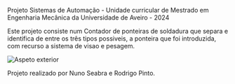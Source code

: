 Projeto Sistemas de Automação - Unidade curricular de Mestrado em Engenharia Mecânica da Universidade de Aveiro - 2024


Este projeto consiste num Contador de ponteiras de soldadura que separa e identifica de entre os três tipos possiveis, a ponteira que foi introduzida, com recurso a sistema de visao e pesagem. 

<img src="PSA2024/Imagens/sistema_componentes" alt="Aspeto exterior ">


Projeto realizado por Nuno Seabra e Rodrigo Pinto.
